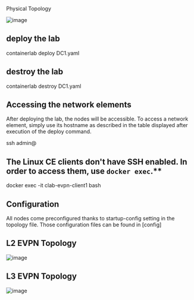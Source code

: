 Physical Topology

![image](https://github.com/Kunal1794/srl/assets/54974430/70226a36-ed39-4c8d-afce-d2e1f3d33082)


## deploy the lab
containerlab deploy DC1.yaml

## destroy the lab
containerlab destroy DC1.yaml

## Accessing the network elements
After deploying the lab, the nodes will be accessible. To access a network element, simply use its hostname as described in the table displayed after execution of the deploy command.

ssh admin@<ip>

## The Linux CE clients don't have SSH enabled. In order to access them, use `docker exec`.**

docker exec -it clab-evpn-client1 bash

## Configuration
All nodes come preconfigured thanks to startup-config setting in the topology file. Those configuration files can be found in [config]

## L2 EVPN Topology

![image](https://github.com/Kunal1794/srl/assets/54974430/f1e8d44f-97f8-466d-ae2b-f5d8df98bac8)


## L3 EVPN Topology

![image](https://github.com/Kunal1794/srl/assets/54974430/084cf2f0-470c-40dc-a1ae-9547ae1cd76e)



